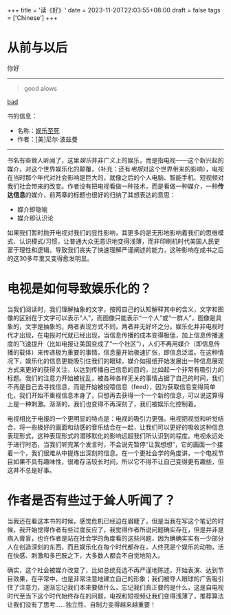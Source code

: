 +++
title = '读《好》'
date = 2023-11-20T22:03:55+08:00
draft = false
tags = ['Chinese']
+++

# 从前与以后

你好

---

> good
> alows

[bad](man)

书的信息：
- 名称：[娱乐至死](https://book.douban.com/subject/26319730/)
- 作者：[美]尼尔·波兹曼

---

书名有些耸人听闻了，这里*娱乐*并非广义上的娱乐，而是指电视——这个新兴起的媒介，对这个世界娱乐化的颠覆，（补充：还有*电报*对这个世界带来的影响），电视在当时那个年代对社会影响是巨大的，就像之后的个人电脑、智能手机、短视频对我们社会带来的改变。作者没有把电视看做一种技术，而是看做一种媒介，一种**传达信息**的媒介，前两章的标题也很好的归纳了其想表达的意思：
- 媒介即隐喻
- 媒介即认识论

如果我们暂时抛开电视对我们的显性影响，其更多的是无形地影响着我们的思维模式、认识模式/习惯，让普通大众无意识地变得浅薄，而非印刷机时代美国人民更富于理性和逻辑，导致我们丧失了快速理解严谨阐述的能力，这种影响在成书之后的这30多年里又变得愈发明显。

# 电视是如何导致娱乐化的？
当我们阅读时，我们理解抽象的文字，按照自己的认知解释其中的含义，文字和图像的区别在于文字可以表示“人”，而图像只能表示“一个人”或“一群人”，图像是具象的，文字是抽象的，两者表现方式不同，两者并无好坏之分。娱乐化并非电视时代才出现，在电报时代就已经出现，当信息传播的成本变得极低，加上信息传播速度的飞速提升（比如电报让美国变成了“一个社区”），人们不再用媒介（即信息传播的载体）来传递极为重要的事情，信息量开始极速扩张，即信息泛滥。在这种情况下，娱乐化的信息更能吸引住我们的眼球，媒介如报纸开始发展出一种信息展现方式来更好的获得关注，以达到传播自己信息的目的，比如起一个非常有吸引力的标题。我们的注意力开始被扰乱，被各种各样无关的事情占据了自己的时间，我们不再是自己去寻找信息，而是开始被投喂信息（feed），因为获取信息变得简单化，我们开始不重视信息本身了，只想再去获得一个一个新的信息，可以说这算得上是一种刺激。渐渐的，我们也变得不再深刻了，我们被娱乐化控制着。

电视相比于电报的一个更明显的特点是：电视的吸引力更强。电视把视觉和听觉结合，将一些极好的画面和动感的音乐结合在一起，让我们可以更好的吸收这种信息表现形式，这种表现形式的潜移默化的影响远超我们所认识到的程度。电视永远处于进行时态，当我们听完某个发言时，不会说先暂停“让我想想”，它的画面一个接着一个，我们很难从中提炼出深刻的信息。在一个更社会学的角度讲，一个电视节目如果不具有趣味性，很难存活较长时间，所以它不得不让自己变得更有趣些，但这并不总是好事。

# 作者是否有些过于耸人听闻了？
当我还在看这本书的时候，感觉危机已经迫在眉睫了，但是当我在写这个笔记的时候，我开始觉得作者有些过度反应了，我觉得作者所说问题确实存在，但是并非是病入膏盲，也许作者是站在社会学的角度看的这些问题，因为确确实实有一少部分人在创造深刻的东西，而且娱乐化在每个时代都存在，人终究是个娱乐的动物，活在快感、刺激和多巴胺之下，大多数人都会不自觉地陷入。

确实，这个社会被媒介改变了，比如总统竞选不再严谨地陈述，开始表演、达到节目效果，在平常中，也是非常注意地建立自己的形象；我们被夺人眼球的广告吸引住了注意力，逐渐忘记我们本来要做什么，忘记我们真正要的是什么，这是自电视时代至当下这个时代始终存在的问题，电视和短视频让我们变得浅薄了，推荐算法让我们没有了思考……独立性、自制力变得越来越重要！